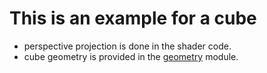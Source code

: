 # This is an example for a cube

* perspective projection is done in the shader code.
* cube geometry is provided in the [geometry](../lib/glea/geometry.mjs) module.